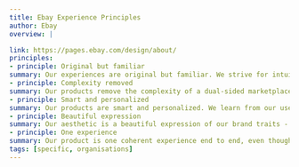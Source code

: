 ```yaml
---
title: Ebay Experience Principles
author: Ebay
overview: |

link: https://pages.ebay.com/design/about/
principles:
- principle: Original but familiar
summary: Our experiences are original but familiar. We strive for intuitive and consistent experiences and differentiate only in places where it really matters.
- principle: Complexity removed
summary: Our products remove the complexity of a dual-sided marketplace by simplifying interactions and guiding our users.
- principle: Smart and personalized
summary: Our products are smart and personalized. We learn from our users about who they are and what they like, delivering a tailored experience.
- principle: Beautiful expression
summary: Our aesthetic is a beautiful expression of our brand traits - real, spirited, smart and dependable.
- principle: One experience
summary: Our product is one coherent experience end to end, even though it is made up of many distinct pieces across various touchpoints and devices.
tags: [specific, organisations]
---
```

